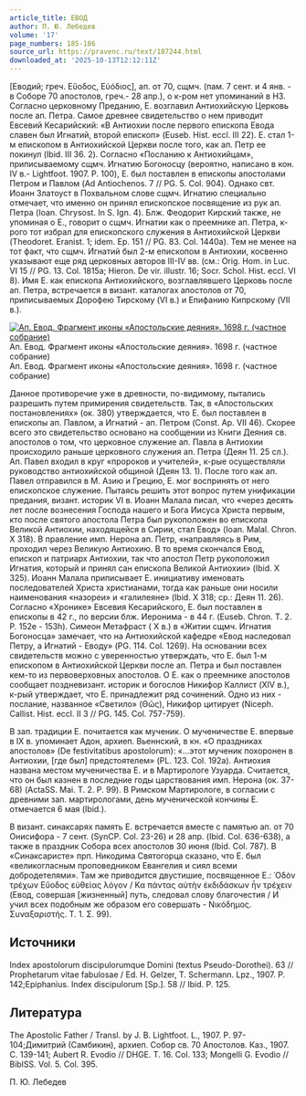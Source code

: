 ```yaml
---
article_title: ЕВОД
author: П. Ю. Лебедев
volume: '17'
page_numbers: 185-186
source_url: https://pravenc.ru/text/187244.html
downloaded_at: '2025-10-13T12:12:11Z'
---
```


[Еводий; греч. Εὔοδος, Εὐόδιος], ап. от 70, сщмч. (пам. 7 сент. и 4 янв. - в Соборе 70 апостолов, греч.- 28 апр.), о к-ром нет упоминаний в НЗ. Согласно церковному Преданию, Е. возглавил Антиохийскую Церковь после ап. Петра. Самое древнее свидетельство о нем приводит Евсевий Кесарийский: «В Антиохии после первого епископа Евода славен был Игнатий, второй епископ» (Euseb. Hist. eccl. III 22). Е. стал 1-м епископом в Антиохийской Церкви после того, как ап. Петр ее 
покинул (Ibid. III 36. 2). Согласно «Посланию к Антиохийцам», приписываемому сщмч. Игнатию Богоносцу (вероятно, написано в кон. IV в.- Lightfoot. 1907. P. 100), Е. был поставлен в епископы апостолами Петром и Павлом (Ad Antiochenos. 7 // PG. 5. Col. 904). Однако свт. Иоанн Златоуст в Похвальном слове сщмч. Игнатию специально отмечает, что именно он принял епископское посвящение из рук ап. Петра (Ioan. Chrysost. In S. Ign. 4). Блж. Феодорит Кирский также, не упоминая о Е., говорит о сщмч. Игнатии как о преемнике ап. Петра, к-рого тот избрал для епископского служения в Антиохийской Церкви (Theodoret. Eranist. 1; idem. Ep. 151 // PG. 83. Col. 1440a). Тем не менее на тот факт, что сщмч. Игнатий был 2-м епископом в Антиохии, косвенно указывают еще ряд церковных авторов III-IV вв. (см.: Orig. Hom. in Luc. VI 15 // PG. 13. Col. 1815a; Hieron. De vir. illustr. 16; Socr. Schol. Hist. eccl. VI 8). Имя Е. как епископа Антиохийского, возглавлявшего Церковь после ап. Петра, встречается в визант. каталогах апостолов от 70, приписываемых Дорофею Тирскому (VI в.) и Епифанию Кипрскому (VII в.).

[![Ап. Евод. Фрагмент иконы «Апостольские деяния». 1698 г. (частное собрание)](https://pravenc.ru/data/574/492/1234/i200.jpg "Кликните для увеличения картинки")](https://pravenc.ru/data/574/492/1234/i400.jpg)Ап. Евод. Фрагмент иконы «Апостольские деяния». 1698 г. (частное собрание)  
Ап. Евод. Фрагмент иконы «Апостольские деяния». 1698 г. (частное собрание)

Данное противоречие уже в древности, по-видимому, пытались разрешить путем примирения свидетельств. Так, в «Апостольских постановлениях» (ок. 380) утверждается, что Е. был поставлен в епископы ап. Павлом, а Игнатий - ап. Петром (Const. Ap. VII 46). Скорее всего это свидетельство основано на сообщении из Книги Деяния св. апостолов о том, что церковное служение ап. Павла в Антиохии происходило раньше церковного служения ап. Петра (Деян 11. 25 сл.). Ап. Павел входил в круг «пророков и учителей», к-рые осуществляли руководство антиохийской общиной (Деян 13. 1). После того как ап. Павел отправился в М. Азию и Грецию, Е. мог воспринять от него епископское служение. Пытаясь решить этот вопрос путем унификации предания, визант. историк VI в. Иоанн Малала писал, что «через десять лет после вознесения Господа нашего и Бога Иисуса Христа первым, кто после святого апостола Петра был рукоположен во епископа Великой Антиохии, находящейся в Сирии, стал Евод» (Ioan. Malal. Chron. X 318). В правление имп. Нерона ап. Петр, «направляясь в Рим, проходил через Великую Антиохию. В то время скончался Евод, епископ и патриарх Антиохии, так что апостол Петр рукоположил Игнатия, который и принял сан епископа Великой Антиохии» (Ibid. X 325). Иоанн Малала приписывает Е. инициативу именовать последователей Христа христианами, тогда как раньше они носили наименования «назореи» и «галилеяне» (Ibid. X 318; ср.: Деян 11. 26). 
Согласно «Хронике» Евсевия Кесарийского, Е. был поставлен в епископы в 42 г., по версии блж. Иеронима - в 44 г. (Euseb. Chron. Т. 2. P. 152e - 153h). Симеон Метафраст (
X в.) в «Житии сщмч. Игнатия Богоносца» замечает, что на Антиохийской кафедре «Евод наследовал Петру, а Игнатий - Еводу» (PG. 114. Col. 1269). На основании всех свидетельств можно с уверенностью утверждать, что Е. был 1-м епископом в Антиохийской Церкви после ап. Петра и был поставлен кем-то из первоверховных апостолов. О Е. как о преемнике апостолов сообщает поздневизант. историк и богослов Никифор Каллист (XIV в.), к-рый утверждает, что Е. принадлежит ряд сочинений. Одно из них - послание, названное «Светило» (Θῶς), Никифор цитирует (Niceph. Callist. Hist. eccl. II 3 // PG. 145. Col. 757-759).

В зап. традиции Е. почитается как мученик. О мученичестве Е. впервые в IX в. упоминает Адон, архиеп. Вьеннский, в кн. «О праздниках апостолов» (De festivitatibus apostolorum): «...этот мученик похоронен в Антиохии, [где был] предстоятелем» (PL. 123. Col. 192a). Антиохия названа местом мученичества Е. и в Мартирологе Узуарда. Считается, что он был казнен в последние годы царствования имп. Нерона (ок. 37-68) (ActaSS. Mai. T. 2. P. 99). В Римском Мартирологе, в согласии с древними зап. мартирологами, день мученической кончины Е. отмечается 6 мая (Ibid.).

В визант. синаксарях память Е. встречается вместе с памятью ап. от 70 Онисифора - 7 сент. (SynCP. Col. 23-26) и 28 апр. (Ibid. Col. 636-638), а также в праздник Собора всех апостолов 30 июня (Ibid. Col. 787). В «Синаксаристе» прп. Никодима Святогорца сказано, что Е. был «великогласным проповедником Евангелия и сиял всеми добродетелями». Там 
же приводится двустишие, посвященное Е.: ῾Οδὸν τρέχων Εὔοδος εὐθείας λόγον / Κα πάντας αὐτὴν ἐκδιδάσκων ἦν τρέχειν (Евод, совершая [жизненный] путь, следовал слову благочестия / И учил всех подобным же образом его совершать - 
Νικόδημος. Συναξαριστής. Τ. 1. 
Σ. 99).

## Источники

Index apostolorum discipulorumque Domini (textus Pseudo-Dorothei). 63 // Prophetarum vitae fabulosae / Ed. H. Gelzer, T. Schermann. Lpz., 1907. P. 142;Epiphanius. Index discipulorum [Sp.]. 58 // Ibid. P. 125.

## Литература

The Apostolic Father / Transl. by J. B. Lightfoot. L., 1907. P. 97-104;Димитрий (Самбикин), архиеп. Собор св. 70 Апостолов. Каз., 1907. С. 139-141; Aubert R. Evodio // DHGE. T. 16. Col. 133; Mongelli G. Evodio // BiblSS. Vol. 5. Col. 395.

П. Ю. Лебедев
